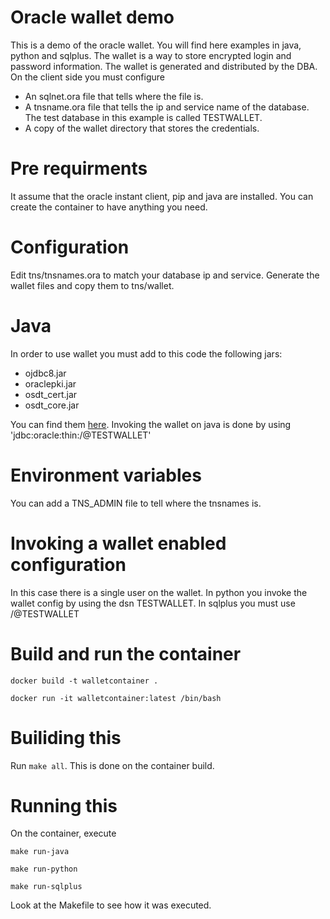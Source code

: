 # Oracle wallet demo

This is a demo of the oracle wallet. You will find here examples in java, python and sqlplus.
The wallet is a way to store encrypted login and password information. The wallet is generated and distributed by the DBA.
On the client side you must configure
* An sqlnet.ora file that tells where the file is.
* A tnsname.ora file that tells the ip and service name of the database. The test database in this example is called TESTWALLET.
* A copy of the wallet directory that stores the credentials.

# Pre requirments
It assume that the oracle instant client, pip and java are installed. You can create the container to have anything you need.

# Configuration
Edit tns/tnsnames.ora to match your database ip and service. Generate the wallet files and copy them to tns/wallet.

# Java 
In order to use wallet you must add to this code the following jars:
* ojdbc8.jar
* oraclepki.jar
* osdt_cert.jar
* osdt_core.jar

You can find them [here](https://www.oracle.com/database/technologies/appdev/jdbc-ucp-19-9-c-downloads.html).
Invoking the wallet on java is done by using 'jdbc:oracle:thin:/@TESTWALLET'

# Environment variables
You can add a TNS_ADMIN file to tell where the tnsnames is.

# Invoking a wallet enabled configuration
In this case there is a single user on the wallet. In python you invoke the wallet config by using the dsn TESTWALLET. In sqlplus you must use /@TESTWALLET

# Build and run the container
`docker build -t walletcontainer .`

`docker run -it walletcontainer:latest /bin/bash`

# Builiding this
Run `make all`. This is done on the container build.

# Running this
On the container, execute

`make run-java`

`make run-python`

`make run-sqlplus`

Look at the Makefile to see how it was executed.
